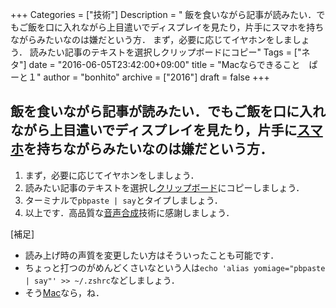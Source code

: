 +++
Categories = ["技術"]
Description = " 飯を食いながら記事が読みたい．でもご飯を口に入れながら上目遣いでディスプレイを見たり，片手にスマホを持ちながらみたいなのは嫌だという方．   まず，必要に応じてイヤホンをしましょう．  読みたい記事のテキストを選択しクリップボードにコピー"
Tags = ["ネタ"]
date = "2016-06-05T23:42:00+09:00"
title = "Macならできること　ぱーと１"
author = "bonhito"
archive = ["2016"]
draft = false
+++

<body>
<h2>飯を食いながら記事が読みたい．でもご飯を口に入れながら上目遣いでディスプレイを見たり，片手に<a class="keyword" href="http://d.hatena.ne.jp/keyword/%A5%B9%A5%DE%A5%DB">スマホ</a>を持ちながらみたいなのは嫌だという方．</h2>

<ol>
<li>まず，必要に応じてイヤホンをしましょう．</li>
<li>読みたい記事のテキストを選択し<a class="keyword" href="http://d.hatena.ne.jp/keyword/%A5%AF%A5%EA%A5%C3%A5%D7%A5%DC%A1%BC%A5%C9">クリップボード</a>にコピーしましょう．</li>
<li>ターミナルで<code>pbpaste | say</code>とタイプしましょう．</li>
<li>以上です．高品質な<a class="keyword" href="http://d.hatena.ne.jp/keyword/%B2%BB%C0%BC%B9%E7%C0%AE">音声合成</a>技術に感謝しましょう．</li>
</ol>


<p>[補足]</p>

<ul>
<li>読み上げ時の声質を変更したい方はそういったことも可能です．</li>
<li>ちょっと打つのがめんどくさいなという人は<code>echo 'alias yomiage="pbpaste | say"' &gt;&gt; ~/.zshrc</code>などしましょう．</li>
<li>そう<a class="keyword" href="http://d.hatena.ne.jp/keyword/Mac">Mac</a>なら，ね．</li>
</ul>

</body>
